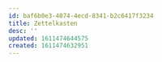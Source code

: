 ```yaml
---
id: baf6b0e3-4074-4ecd-8341-b2c6417f3234
title: Zettelkasten
desc: ''
updated: 1611474644575
created: 1611474632951
---
```

